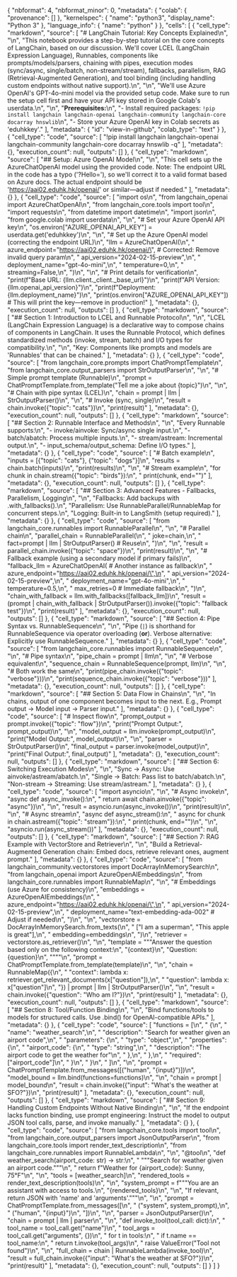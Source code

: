 {
  "nbformat": 4,
  "nbformat_minor": 0,
  "metadata": {
    "colab": {
      "provenance": []
    },
    "kernelspec": {
      "name": "python3",
      "display_name": "Python 3"
    },
    "language_info": {
      "name": "python"
    }
  },
  "cells": [
    {
      "cell_type": "markdown",
      "source": [
        "# LangChain Tutorial: Key Concepts Explained\n",
        "\n",
        "This notebook provides a step-by-step tutorial on the core concepts of LangChain, based on our discussion. We'll cover LCEL (LangChain Expression Language), Runnables, components like prompts/models/parsers, chaining with pipes, execution modes (sync/async, single/batch, non-stream/stream), fallbacks, parallelism, RAG (Retrieval-Augmented Generation), and tool binding (including handling custom endpoints without native support).\n",
        "\n",
        "We'll use Azure OpenAI's GPT-4o-mini model via the provided setup code. Make sure to run the setup cell first and have your API key stored in Google Colab's userdata.\n",
        "\n",
        "**Prerequisites:**\n",
        "- Install required packages: `!pip install langchain langchain-openai langchain-community langchain-core docarray hnswlib`\n",
        "- Store your Azure OpenAI key in Colab secrets as 'eduhkkey'."
      ],
      "metadata": {
        "id": "view-in-github",
        "colab_type": "text"
      }
    },
    {
      "cell_type": "code",
      "source": [
        "!pip install langchain langchain-openai langchain-community langchain-core docarray hnswlib -q"
      ],
      "metadata": {},
      "execution_count": null,
      "outputs": []
    },
    {
      "cell_type": "markdown",
      "source": [
        "## Setup: Azure OpenAI Model\n",
        "\n",
        "This cell sets up the AzureChatOpenAI model using the provided code. Note: The endpoint URL in the code has a typo ('?Hello='), so we'll correct it to a valid format based on Azure docs. The actual endpoint should be 'https://aai02.eduhk.hk/openai/' or similar—adjust if needed."
      ],
      "metadata": {}
    },
    {
      "cell_type": "code",
      "source": [
        "import os\n",
        "from langchain_openai import AzureChatOpenAI\n",
        "from langchain_core.tools import tool\n",
        "import requests\n",
        "from datetime import datetime\n",
        "import json\n",
        "from google.colab import userdata\n",
        "\n",
        "# Set your Azure OpenAI API key\n",
        "os.environ[\"AZURE_OPENAI_API_KEY\"] = userdata.get('eduhkkey')\n",
        "\n",
        "# Set up the Azure OpenAI model (correcting the endpoint URL)\n",
        "llm = AzureChatOpenAI(\n",
        "    azure_endpoint=\"https://aai02.eduhk.hk/openai/\",  # Corrected: Remove invalid query param\n",
        "    api_version=\"2024-02-15-preview\",\n",
        "    deployment_name=\"gpt-4o-mini\",\n",
        "    temperature=0,\n",
        "    streaming=False,\n",
        ")\n",
        "\n",
        "# Print details for verification\n",
        "print(f\"Base URL: {llm.client._client._base_url}\")\n",
        "print(f\"API Version: {llm.openai_api_version}\")\n",
        "print(f\"Deployment: {llm.deployment_name}\")\n",
        "print(os.environ[\"AZURE_OPENAI_API_KEY\"])  # This will print the key—remove in production!"
      ],
      "metadata": {},
      "execution_count": null,
      "outputs": []
    },
    {
      "cell_type": "markdown",
      "source": [
        "## Section 1: Introduction to LCEL and Runnable Protocol\n",
        "\n",
        "LCEL (LangChain Expression Language) is a declarative way to compose chains of components in LangChain. It uses the Runnable Protocol, which defines standardized methods (invoke, stream, batch) and I/O types for compatibility.\n",
        "\n",
        "Key: Components like prompts and models are 'Runnables' that can be chained."
      ],
      "metadata": {}
    },
    {
      "cell_type": "code",
      "source": [
        "from langchain_core.prompts import ChatPromptTemplate\n",
        "from langchain_core.output_parsers import StrOutputParser\n",
        "\n",
        "# Simple prompt template (Runnable)\n",
        "prompt = ChatPromptTemplate.from_template(\"Tell me a joke about {topic}\")\n",
        "\n",
        "# Chain with pipe syntax (LCEL)\n",
        "chain = prompt | llm | StrOutputParser()\n",
        "\n",
        "# Invoke (sync, single)\n",
        "result = chain.invoke({\"topic\": \"cats\"})\n",
        "print(result)"
      ],
      "metadata": {},
      "execution_count": null,
      "outputs": []
    },
    {
      "cell_type": "markdown",
      "source": [
        "## Section 2: Runnable Interface and Methods\n",
        "\n",
        "Every Runnable supports:\n",
        "- invoke/ainvoke: Sync/async single input.\n",
        "- batch/abatch: Process multiple inputs.\n",
        "- stream/astream: Incremental output.\n",
        "- input_schema/output_schema: Define I/O types."
      ],
      "metadata": {}
    },
    {
      "cell_type": "code",
      "source": [
        "# Batch example\n",
        "inputs = [{\"topic\": \"cats\"}, {\"topic\": \"dogs\"}]\n",
        "results = chain.batch(inputs)\n",
        "print(results)\n",
        "\n",
        "# Stream example\n",
        "for chunk in chain.stream({\"topic\": \"birds\"}):\n",
        "    print(chunk, end=\"\")"
      ],
      "metadata": {},
      "execution_count": null,
      "outputs": []
    },
    {
      "cell_type": "markdown",
      "source": [
        "## Section 3: Advanced Features - Fallbacks, Parallelism, Logging\n",
        "\n",
        "Fallbacks: Add backups with .with_fallbacks().\n",
        "Parallelism: Use RunnableParallel/RunnableMap for concurrent steps.\n",
        "Logging: Built-in to LangSmith (setup required)."
      ],
      "metadata": {}
    },
    {
      "cell_type": "code",
      "source": [
        "from langchain_core.runnables import RunnableParallel\n",
        "\n",
        "# Parallel chain\n",
        "parallel_chain = RunnableParallel(\n",
        "    joke=chain,\n",
        "    fact=prompt | llm | StrOutputParser()  # Reuse\n",
        ")\n",
        "\n",
        "result = parallel_chain.invoke({\"topic\": \"space\"})\n",
        "print(result)\n",
        "\n",
        "# Fallback example (using a secondary model if primary fails)\n",
        "fallback_llm = AzureChatOpenAI(  # Another instance as fallback\n",
        "    azure_endpoint=\"https://aai02.eduhk.hk/openai/\",\n",
        "    api_version=\"2024-02-15-preview\",\n",
        "    deployment_name=\"gpt-4o-mini\",\n",
        "    temperature=0.5,\n",
        "    max_retries=0  # Immediate fallback\n",
        ")\n",
        "chain_with_fallback = llm.with_fallbacks([fallback_llm])\n",
        "result = (prompt | chain_with_fallback | StrOutputParser()).invoke({\"topic\": \"fallback test\"})\n",
        "print(result)"
      ],
      "metadata": {},
      "execution_count": null,
      "outputs": []
    },
    {
      "cell_type": "markdown",
      "source": [
        "## Section 4: Pipe Syntax vs. RunnableSequence\n",
        "\n",
        "Pipe (`|`) is shorthand for RunnableSequence via operator overloading (__or__). Verbose alternative: Explicitly use RunnableSequence."
      ],
      "metadata": {}
    },
    {
      "cell_type": "code",
      "source": [
        "from langchain_core.runnables import RunnableSequence\n",
        "\n",
        "# Pipe syntax\n",
        "pipe_chain = prompt | llm\n",
        "\n",
        "# Verbose equivalent\n",
        "sequence_chain = RunnableSequence(prompt, llm)\n",
        "\n",
        "# Both work the same\n",
        "print(pipe_chain.invoke({\"topic\": \"verbose\"}))\n",
        "print(sequence_chain.invoke({\"topic\": \"verbose\"}))"
      ],
      "metadata": {},
      "execution_count": null,
      "outputs": []
    },
    {
      "cell_type": "markdown",
      "source": [
        "## Section 5: Data Flow in Chains\n",
        "\n",
        "In chains, output of one component becomes input to the next. E.g., Prompt output → Model input → Parser input."
      ],
      "metadata": {}
    },
    {
      "cell_type": "code",
      "source": [
        "# Inspect flow\n",
        "prompt_output = prompt.invoke({\"topic\": \"flow\"})\n",
        "print(\"Prompt Output:\", prompt_output)\n",
        "\n",
        "model_output = llm.invoke(prompt_output)\n",
        "print(\"Model Output:\", model_output)\n",
        "\n",
        "parser = StrOutputParser()\n",
        "final_output = parser.invoke(model_output)\n",
        "print(\"Final Output:\", final_output)"
      ],
      "metadata": {},
      "execution_count": null,
      "outputs": []
    },
    {
      "cell_type": "markdown",
      "source": [
        "## Section 6: Switching Execution Modes\n",
        "\n",
        "Sync → Async: Use ainvoke/astream/abatch.\n",
        "Single → Batch: Pass list to batch/abatch.\n",
        "Non-stream → Streaming: Use stream/astream."
      ],
      "metadata": {}
    },
    {
      "cell_type": "code",
      "source": [
        "import asyncio\n",
        "\n",
        "# Async invoke\n",
        "async def async_invoke():\n",
        "    return await chain.ainvoke({\"topic\": \"async\"})\n",
        "\n",
        "result = asyncio.run(async_invoke())\n",
        "print(result)\n",
        "\n",
        "# Async stream\n",
        "async def async_stream():\n",
        "    async for chunk in chain.astream({\"topic\": \"stream\"}):\n",
        "        print(chunk, end=\"\")\n",
        "\n",
        "asyncio.run(async_stream())"
      ],
      "metadata": {},
      "execution_count": null,
      "outputs": []
    },
    {
      "cell_type": "markdown",
      "source": [
        "## Section 7: RAG Example with VectorStore and Retriever\n",
        "\n",
        "Build a Retrieval-Augmented Generation chain: Embed docs, retrieve relevant ones, augment prompt."
      ],
      "metadata": {}
    },
    {
      "cell_type": "code",
      "source": [
        "from langchain_community.vectorstores import DocArrayInMemorySearch\n",
        "from langchain_openai import AzureOpenAIEmbeddings\n",
        "from langchain_core.runnables import RunnableMap\n",
        "\n",
        "# Embeddings (use Azure for consistency)\n",
        "embeddings = AzureOpenAIEmbeddings(\n",
        "    azure_endpoint=\"https://aai02.eduhk.hk/openai/\",\n",
        "    api_version=\"2024-02-15-preview\",\n",
        "    deployment_name=\"text-embedding-ada-002\"  # Adjust if needed\n",
        ")\n",
        "\n",
        "vectorstore = DocArrayInMemorySearch.from_texts(\n",
        "    [\"I am a superman\", \"This apple is great\"],\n",
        "    embedding=embeddings\n",
        ")\n",
        "retriever = vectorstore.as_retriever()\n",
        "\n",
        "template = \"\"\"Answer the question based only on the following context:\n",
        "{context}\n",
        "Question: {question}\n",
        "\"\"\"\n",
        "prompt = ChatPromptTemplate.from_template(template)\n",
        "\n",
        "chain = RunnableMap({\n",
        "    \"context\": lambda x: retriever.get_relevant_documents(x[\"question\"]),\n",
        "    \"question\": lambda x: x[\"question\"]\n",
        "}) | prompt | llm | StrOutputParser()\n",
        "\n",
        "result = chain.invoke({\"question\": \"Who am I?\"})\n",
        "print(result)"
      ],
      "metadata": {},
      "execution_count": null,
      "outputs": []
    },
    {
      "cell_type": "markdown",
      "source": [
        "## Section 8: Tool/Function Binding\n",
        "\n",
        "Bind functions/tools to models for structured calls. Use .bind() for OpenAI-compatible APIs."
      ],
      "metadata": {}
    },
    {
      "cell_type": "code",
      "source": [
        "functions = [\n",
        "    {\n",
        "      \"name\": \"weather_search\",\n",
        "      \"description\": \"Search for weather given an airport code\",\n",
        "      \"parameters\": {\n",
        "        \"type\": \"object\",\n",
        "        \"properties\": {\n",
        "          \"airport_code\": {\n",
        "            \"type\": \"string\",\n",
        "            \"description\": \"The airport code to get the weather for\"\n",
        "          },\n",
        "        },\n",
        "        \"required\": [\"airport_code\"]\n",
        "      }\n",
        "    }\n",
        "  ]\n",
        "\n",
        "prompt = ChatPromptTemplate.from_messages([(\"human\", \"{input}\")])\n",
        "model_bound = llm.bind(functions=functions)\n",
        "\n",
        "chain = prompt | model_bound\n",
        "result = chain.invoke({\"input\": \"What's the weather at SFO?\"})\n",
        "print(result)"
      ],
      "metadata": {},
      "execution_count": null,
      "outputs": []
    },
    {
      "cell_type": "markdown",
      "source": [
        "## Section 9: Handling Custom Endpoints Without Native Binding\n",
        "\n",
        "If the endpoint lacks function binding, use prompt engineering: Instruct the model to output JSON tool calls, parse, and invoke manually."
      ],
      "metadata": {}
    },
    {
      "cell_type": "code",
      "source": [
        "from langchain_core.tools import tool\n",
        "from langchain_core.output_parsers import JsonOutputParser\n",
        "from langchain_core.tools import render_text_description\n",
        "from langchain_core.runnables import RunnableLambda\n",
        "\n",
        "@tool\n",
        "def weather_search(airport_code: str) -> str:\n",
        "    \"\"\"Search for weather given an airport code.\"\"\"\n",
        "    return f\"Weather for {airport_code}: Sunny, 75°F\"\n",
        "\n",
        "tools = [weather_search]\n",
        "rendered_tools = render_text_description(tools)\n",
        "\n",
        "system_prompt = f\"\"\"You are an assistant with access to tools.\n",
        "{rendered_tools}\n",
        "\n",
        "If relevant, return JSON with 'name' and 'arguments'.\"\"\"\n",
        "\n",
        "prompt = ChatPromptTemplate.from_messages([\n",
        "    (\"system\", system_prompt),\n",
        "    (\"human\", \"{input}\")\n",
        "])\n",
        "\n",
        "parser = JsonOutputParser()\n",
        "chain = prompt | llm | parser\n",
        "\n",
        "def invoke_tool(tool_call: dict):\n",
        "    tool_name = tool_call.get(\"name\")\n",
        "    tool_args = tool_call.get(\"arguments\", {})\n",
        "    for t in tools:\n",
        "        if t.name == tool_name:\n",
        "            return t.invoke(tool_args)\n",
        "    raise ValueError(\"Tool not found\")\n",
        "\n",
        "full_chain = chain | RunnableLambda(invoke_tool)\n",
        "result = full_chain.invoke({\"input\": \"What's the weather at SFO?\"})\n",
        "print(result)"
      ],
      "metadata": {},
      "execution_count": null,
      "outputs": []
    }
  ]
}